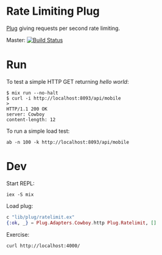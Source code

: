 # Rate Limiting Plug

[Plug](https://hexdocs.pm/plug/readme.html) giving requests per second rate limiting.

Master: [![Build Status](https://travis-ci.org/devstopfix/meerkat-gateway.svg?branch=master)](https://travis-ci.org/devstopfix/meerkat-gateway)

# Run

To test a simple HTTP GET returning *hello world*:

    $ mix run --no-halt
    $ curl -i http://localhost:8093/api/mobile
    >
    HTTP/1.1 200 OK
    server: Cowboy
    content-length: 12

To run a simple load test:

    ab -n 100 -k http://localhost:8093/api/mobile


# Dev

Start REPL:

    iex -S mix


Load plug:

```elixir
c "lib/plug/ratelimit.ex"
{:ok, _} = Plug.Adapters.Cowboy.http Plug.Ratelimit, []

```

Exercise:

    curl http://localhost:4000/


